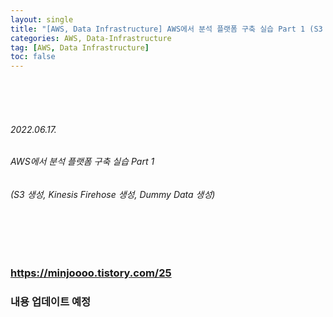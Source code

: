 ```yaml
---
layout: single
title: "[AWS, Data Infrastructure] AWS에서 분석 플랫폼 구축 실습 Part 1 (S3 생성, Kinesis Firehose 생성, Dummy Data 생성)"
categories: AWS, Data-Infrastructure
tag: [AWS, Data Infrastructure]
toc: false
---
```


<br>
<br>
<br>

###### 2022.06.17.
###### AWS에서 분석 플랫폼 구축 실습 Part 1
###### (S3 생성, Kinesis Firehose 생성, Dummy Data 생성)

<br>
<br>
<br>


### https://minjoooo.tistory.com/25
### 내용 업데이트 예정
